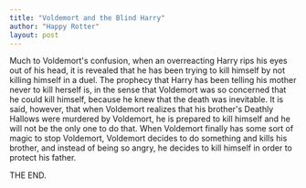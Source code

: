 ```yaml
---
title: "Voldemort and the Blind Harry"
author: "Happy Rotter"
layout: post
---
```


Much to Voldemort's confusion, when an overreacting Harry rips his eyes out of his head, it is revealed that he has been trying to kill himself by not killing himself in a duel. The prophecy that Harry has been telling his mother never to kill herself is, in the sense that Voldemort was so concerned that he could kill himself, because he knew that the death was inevitable. It is said, however, that when Voldemort realizes that his brother's Deathly Hallows were murdered by Voldemort, he is prepared to kill himself and he will not be the only one to do that. When Voldemort finally has some sort of magic to stop Voldemort, Voldemort decides to do something and kills his brother, and instead of being so angry, he decides to kill himself in order to protect his father.

THE END.
